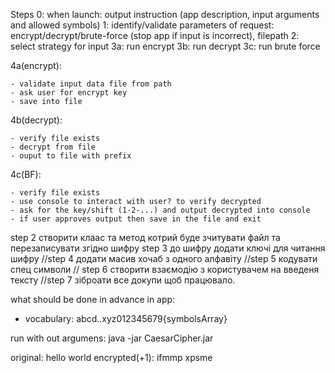 Steps
0: when launch: output instruction (app description, input arguments and allowed symbols)
1: identify/validate parameters of request: encrypt/decrypt/brute-force (stop app if input is incorrect), filepath
2: select strategy for input
3a: run encrypt
3b: run decrypt
3c: run brute force

4a(encrypt):

    - validate input data file from path
    - ask user for encrypt key
    - save into file 
4b(decrypt):

    - verify file exists
    - decrypt from file
    - ouput to file with prefix
4c(BF):

    - verify file exists
    - use console to interact with user? to verify decrypted
    - ask for the key/shift (1-2-...) and output decrypted into console
    - if user approves output then save in the file and exit
    
step 2 створити клаас та метод котрий буде зчитувати файл та перезаписувати згідно шифру
step 3 до шифру додати ключі для читання шифру
//step 4 додати масив хочаб з одного алфавіту
//step 5 кодувати спец символи
// step 6 створити взаємодію з користувачем на введеня тексту
//step 7  зіброати все докупи щоб працювало.

what should be done in advance in app:
- vocabulary: abcd..xyz012345679{symbolsArray}


run with out argumens:
java -jar CaesarCipher.jar 





original: hello world
encrypted(+1): ifmmp xpsme
